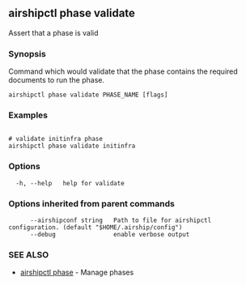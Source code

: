 ## airshipctl phase validate

Assert that a phase is valid

### Synopsis

Command which would validate that the phase contains the required documents to run the phase.


```
airshipctl phase validate PHASE_NAME [flags]
```

### Examples

```

# validate initinfra phase
airshipctl phase validate initinfra

```

### Options

```
  -h, --help   help for validate
```

### Options inherited from parent commands

```
      --airshipconf string   Path to file for airshipctl configuration. (default "$HOME/.airship/config")
      --debug                enable verbose output
```

### SEE ALSO

* [airshipctl phase](airshipctl_phase.md)	 - Manage phases

